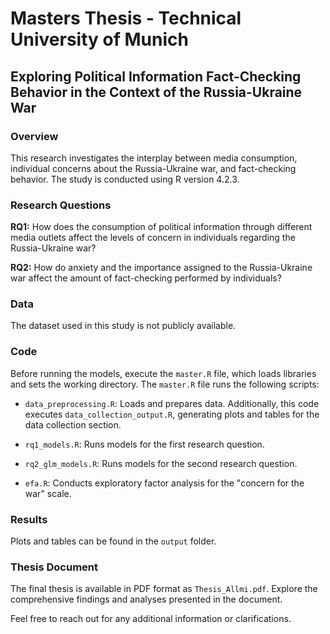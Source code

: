 # Masters Thesis - Technical University of Munich
## Exploring Political Information Fact-Checking Behavior in the Context of the Russia-Ukraine War

### Overview

This research investigates the interplay between media consumption, individual concerns about the Russia-Ukraine war, and fact-checking behavior. The study is conducted using R version 4.2.3.

### Research Questions

**RQ1:** How does the consumption of political information through different media outlets affect the levels of concern in individuals regarding the Russia-Ukraine war?

**RQ2:** How do anxiety and the importance assigned to the Russia-Ukraine war affect the amount of fact-checking performed by individuals?

### Data

The dataset used in this study is not publicly available.

### Code

Before running the models, execute the `master.R` file, which loads libraries and sets the working directory. The `master.R` file runs the following scripts:

- `data_preprocessing.R`: Loads and prepares data. Additionally, this code executes `data_collection_output.R`, generating plots and tables for the data collection section.

- `rq1_models.R`: Runs models for the first research question.

- `rq2_glm_models.R`: Runs models for the second research question.

- `efa.R`: Conducts exploratory factor analysis for the "concern for the war" scale.

### Results

Plots and tables can be found in the `output` folder.

### Thesis Document

The final thesis is available in PDF format as `Thesis_Allmi.pdf`. Explore the comprehensive findings and analyses presented in the document.

Feel free to reach out for any additional information or clarifications.
